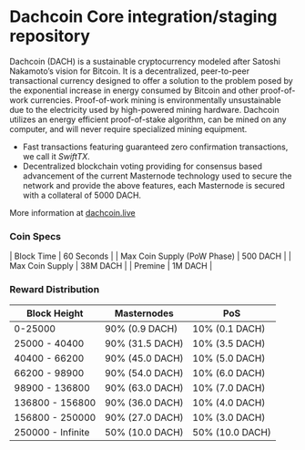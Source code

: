 Dachcoin Core integration/staging repository
=================================================

Dachcoin (DACH) is a sustainable cryptocurrency modeled after Satoshi Nakamoto’s vision for Bitcoin. It is a decentralized, peer-to-peer transactional currency designed to offer a solution to the problem posed by the exponential increase in energy consumed by Bitcoin and other proof-of-work currencies. Proof-of-work mining is environmentally unsustainable due to the electricity used by high-powered mining hardware. Dachcoin utilizes an energy efficient proof-of-stake algorithm, can be mined on any computer, and will never require specialized mining equipment.

- Fast transactions featuring guaranteed zero confirmation transactions, we call it _SwiftTX_.
- Decentralized blockchain voting providing for consensus based advancement of the current Masternode
  technology used to secure the network and provide the above features, each Masternode is secured
  with a collateral of 5000 DACH.

More information at [dachcoin.live](http://dachcoin.live)

### Coin Specs
| Block Time                  | 60  Seconds     |
| Max Coin Supply (PoW Phase) | 500 DACH        |
| Max Coin Supply             | 38M DACH        |
| Premine                     | 1M  DACH        |

### Reward Distribution
| **Block Height** | **Masternodes**  |     **PoS**      |
|------------------|------------------|------------------|
| 0-25000          | 90% (0.9 DACH)   | 10% (0.1 DACH)   |
| 25000 - 40400    | 90% (31.5 DACH)  | 10% (3.5 DACH)   |
| 40400 - 66200    | 90% (45.0 DACH)  | 10% (5.0 DACH)   |
| 66200 - 98900    | 90% (54.0 DACH)  | 10% (6.0 DACH)   |
| 98900 - 136800   | 90% (63.0 DACH)  | 10% (7.0 DACH)   |
| 136800 - 156800  | 90% (36.0 DACH)  | 10% (4.0 DACH)   |
| 156800 - 250000  | 90% (27.0 DACH)  | 10% (3.0 DACH)   |
| 250000 - Infinite| 50% (10.0 DACH)  | 50% (10.0 DACH)  |